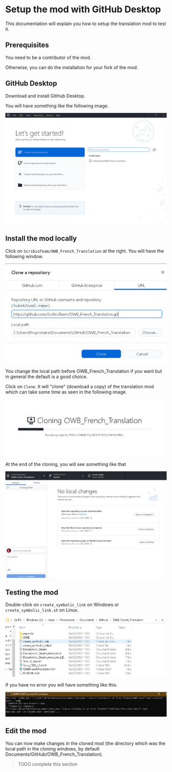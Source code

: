 # Setup the mod with GitHub Desktop

This documentation will explain you how to setup the translation mod to test it.

## Prerequisites

You need to be a contributor of the mod.

Otherwise, you can do the installation for your fork of the mod.

## GitHub Desktop

Download and install GitHub Desktop.

You will have something like the following image.

![GitHub Desktop at start](setup_1.jpg)

## Install the mod locally

Click on `ScribioTeam/OWB_French_Translation` at the right.
You will have the following window.

![Cloning window](setup_2.jpg)

You change the local path before OWB_French_Translation if you want but in general the default is a good choice.

Click on `Clone`. It will "clone" (download a copy) of the translation mod which can take some time as seen in the following image.

![Cloning loading](setup_3.jpg)

At the end of the cloning, you will see something like that

![GitHub Desktop after cloning](setup_4.jpg)

## Testing the mod

Double-click on `create_symbolic_link` on Windows or `create_symbolic_link.sh` on Linux.

![Console on Windows when it succeed](setup_5.jpg)

If you have no error you will have something like this.

![Console on Windows when it succeed](setup_6.jpg)



## Edit the mod

You can now make changes in the cloned mod (the directory which was the local path in the cloning windows, by default Documents/GitHub/OWB_French_Translation).

> TODO complete this section